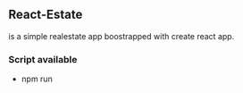 ## React-Estate

is a simple realestate app boostrapped with create react app.

### Script available

- npm run
